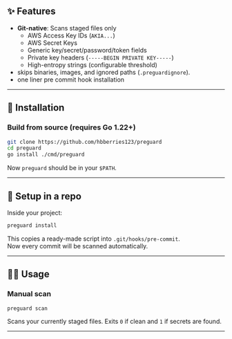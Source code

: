 ## ✨ Features
- **Git-native**: Scans staged files only
  - AWS Access Key IDs (`AKIA...`)
  - AWS Secret Keys
  - Generic key/secret/password/token fields
  - Private key headers (`-----BEGIN PRIVATE KEY-----`)
  - High-entropy strings (configurable threshold)
- skips binaries, images, and ignored paths (`.preguardignore`).
- one liner pre commit hook installation

---

## 🚀 Installation

### Build from source (requires Go 1.22+)
```bash
git clone https://github.com/hbberries123/preguard
cd preguard
go install ./cmd/preguard
```

Now `preguard` should be in your `$PATH`.

---

## 🔧 Setup in a repo

Inside your project:

```bash
preguard install
```

This copies a ready-made script into `.git/hooks/pre-commit`.  
Now every commit will be scanned automatically.

---

## 🧑‍💻 Usage

### Manual scan
```bash
preguard scan
```
Scans your currently staged files. Exits `0` if clean and `1` if secrets are found.

---
